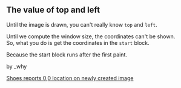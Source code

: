 The value of top and left
-------------------------

Until the image is drawn, you can't really know `top` and `left`.

Until we compute the window size, the coordinates can't be shown.   
So, what you do is get the coordinates in the `start` block.

Because the start block runs after the first paint.

by _why

[Shoes reports 0,0 location on newly created image](http://www.mail-archive.com/shoes@code.whytheluckystiff.net/msg03662.html)
